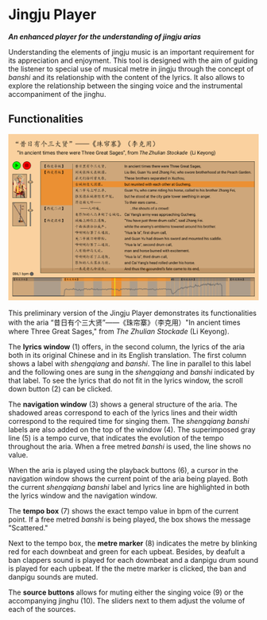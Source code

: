 # Jingju Player
_**An enhanced player for the understanding of jingju arias**_

Understanding the elements of jingju music is an important requirement for its appreciation and enjoyment. This tool is designed with the aim of guiding the listener to special use of musical metre in jingju through the concept of _banshi_ and its relationship with the content of the lyrics. It also allows to explore the relationship between the singing voice and the instrumental accompaniment of the jinghu.

## Functionalities
![Screenshot of the Jingju Player](https://github.com/Rafael-Caro/Jingju_Player/blob/master/data/screenshot.png)

This preliminary version of the Jingju Player demonstrates its functionalities with the aria “昔日有个三大贤”——《珠帘寨》（李克用）"In ancient times where Three Great Sages," from _The Zhulian Stockade_ (Li Keyong).

The **lyrics window** (1) offers, in the second column, the lyrics of the aria both in its original Chinese and in its English translation. The first column shows a label with _shengqiang_ and _banshi_. The line in parallel to this label and the following ones are sung in the _shengqiang_ and _banshi_ indicated by that label. To see the lyrics that do not fit in the lyrics window, the scroll down button (2) can be clicked.

The **navigation window** (3) shows a general structure of the aria. The shadowed areas correspond to each of the lyrics lines and their width correspond to the required time for singing them. The _shengqiang banshi_ labels are also added on the top of the window (4). The superimposed gray line (5) is a tempo curve, that indicates the evolution of the tempo throughout the aria. When a free metred _banshi_ is used, the line shows no value.

When the aria is played using the playback buttons (6), a cursor in the navigation window shows the current point of the aria being played. Both the current _shengqiang banshi_ label and lyrics line are highlighted in both the lyrics window and the navigation window.

The **tempo box** (7) shows the exact tempo value in bpm of the current point. If a free metred _banshi_ is being played, the box shows the message "Scattered."

Next to the tempo box, the **metre marker** (8) indicates the metre by blinking red for each downbeat and green for each upbeat. Besides, by deafult a ban clappers sound is played for each downbeat and a danpigu drum sound is played for each upbeat. If the the metre marker is clicked, the ban and danpigu sounds are muted.

The **source buttons** allows for muting either the singing voice (9) or the accompanying jinghu (10). The sliders next to them adjust the volume of each of the sources.
